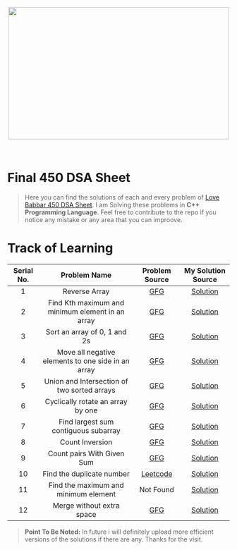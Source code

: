 <p align="center">
  <img src="https://blog-c7ff.kxcdn.com/blog/wp-content/uploads/2019/11/Banner-Blog-1A-1.jpg" height="300" width="500"/>
</p>
<br>

# Final 450 DSA Sheet

>Here you can find the solutions of each and every problem of [Love Babbar 450 DSA Sheet](https://drive.google.com/file/d/1FMdN_OCfOI0iAeDlqswCiC2DZzD4nPsb/view).
I am Solving these problems in **C++ Programming Language**. Feel free to contribute to the repo if you notice any mistake or any area that you can improove.

# Track of Learning

| Serial No.| Problem Name | Problem Source | My Solution Source |
| :----: | :----: | :----: | :----: |
| 1 | Reverse Array | [GFG](https://practice.geeksforgeeks.org/problems/kth-smallest-element5635/1) | [Solution](https://github.com/Subrata-Rajak/Final-450-DSA-Sheet/blob/master/Array/Reverse_the_array.cpp) |
| 2 | Find Kth maximum and minimum element in an array | [GFG](https://practice.geeksforgeeks.org/problems/reverse-a-string/1) | [Solution](https://github.com/Subrata-Rajak/Final-450-DSA-Sheet/blob/master/Array/Find_kth_maximum_and_minimum_element_in_an_array.cpp) |
| 3 | Sort an array of 0, 1 and 2s | [GFG](https://practice.geeksforgeeks.org/problems/sort-an-array-of-0s-1s-and-2s4231/1) | [Solution](https://github.com/Subrata-Rajak/Final-450-DSA-Sheet/blob/master/Array/sort_an_array_of_0_1_and_2s.cpp) |
| 4 | Move all negative elements to one side in an array | [GFG](https://www.geeksforgeeks.org/move-negative-numbers-beginning-positive-end-constant-extra-space/) | [Solution](https://github.com/Subrata-Rajak/Final-450-DSA-Sheet/blob/master/Array/Move_all_negative_elements_to_one_side_of_the_array.cpp) |
| 5 | Union and Intersection of two sorted arrays | [GFG](https://practice.geeksforgeeks.org/problems/union-of-two-arrays3538/1) | [Solution](https://github.com/Subrata-Rajak/Final-450-DSA-Sheet/blob/master/Array/Union_and_intersection_of_two_sorted_arrays.cpp) |
| 6 | Cyclically rotate an array by one | [GFG](https://practice.geeksforgeeks.org/problems/cyclically-rotate-an-array-by-one2614/1) | [Solution](https://github.com/Subrata-Rajak/Final-450-DSA-Sheet/blob/master/Array/Cyclically_rotate_an_array_by_one.cpp) |
| 7 | Find largest sum contiguous subarray | [GFG](https://practice.geeksforgeeks.org/problems/kadanes-algorithm-1587115620/1) | [Solution](https://github.com/Subrata-Rajak/Final-450-DSA-Sheet/blob/master/Array/Find_largest_sum_contiguous_subarray.cpp) |
| 8 | Count Inversion | [GFG](https://practice.geeksforgeeks.org/problems/inversion-of-array-1587115620/1) | [Solution](https://github.com/Subrata-Rajak/Final-450-DSA-Sheet/blob/master/Array/Count_inversion.cpp) |
| 9 | Count pairs With Given Sum | [GFG](https://practice.geeksforgeeks.org/problems/count-pairs-with-given-sum5022/1) | [Solution](https://github.com/Subrata-Rajak/Final-450-DSA-Sheet/blob/master/Array/Count_pairs_with_given_sum.cpp) |
| 10 | Find the duplicate number | [Leetcode](https://leetcode.com/problems/find-the-duplicate-number/) | [Solution](https://github.com/Subrata-Rajak/Final-450-DSA-Sheet/blob/master/Array/Find_the_duplicate_number.cpp) |
| 11 | Find the maximum and minimum element | Not Found | [Solution](https://github.com/Subrata-Rajak/Final-450-DSA-Sheet/blob/master/Array/Find_the_maximum_and_minimum_element.cpp) |
| 12 | Merge without extra space | [GFG](https://practice.geeksforgeeks.org/problems/merge-two-sorted-arrays5135/1) | [Solution](https://github.com/Subrata-Rajak/Final-450-DSA-Sheet/blob/master/Array/Merge_without_extra_space.cpp) |

>**Point To Be Noted:** In future i will definitely upload more efficient versions of the solutions if there are any.
>Thanks for the visit.

